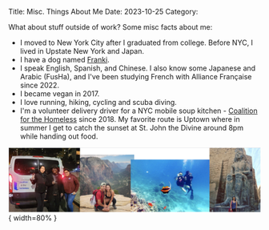 Title: Misc. Things About Me
Date: 2023-10-25
Category:

What about stuff outside of work? Some misc facts about me:

- I moved to New York City after I graduated from college. Before NYC, I lived in Upstate New York and Japan.
- I have a dog named [Franki](https://www.instagram.com/franki_lowrider/).
- I speak English, Spanish, and Chinese. I also know some Japanese and Arabic (FusHa), and I've been studying French with Alliance Française since 2022.
- I became vegan in 2017.
- I love running, hiking, cycling and scuba diving.
- I'm a volunteer delivery driver for a NYC mobile soup kitchen - [Coalition for the Homeless](https://www.coalitionforthehomeless.org/) since 2018. My favorite route is Uptown where in summer I get to catch the sunset at St. John the Divine around 8pm while handing out food.

![image](https://github.com/dazhaoniel/danielatwork.com/blob/master/collage.png?raw=true){ width=80% }
